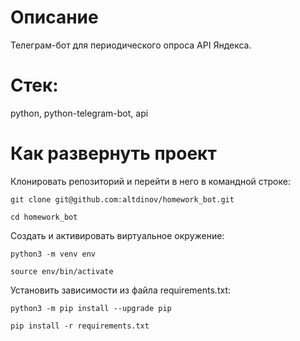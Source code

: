 # Описание
Телеграм-бот для периодического опроса API Яндекса.

# Стек:
python, python-telegram-bot, api

# Как развернуть проект
Клонировать репозиторий и перейти в него в командной строке:
```
git clone git@github.com:altdinov/homework_bot.git
```

```
cd homework_bot
```

Cоздать и активировать виртуальное окружение:

```
python3 -m venv env
```

```
source env/bin/activate
```

Установить зависимости из файла requirements.txt:

```
python3 -m pip install --upgrade pip
```

```
pip install -r requirements.txt
```
